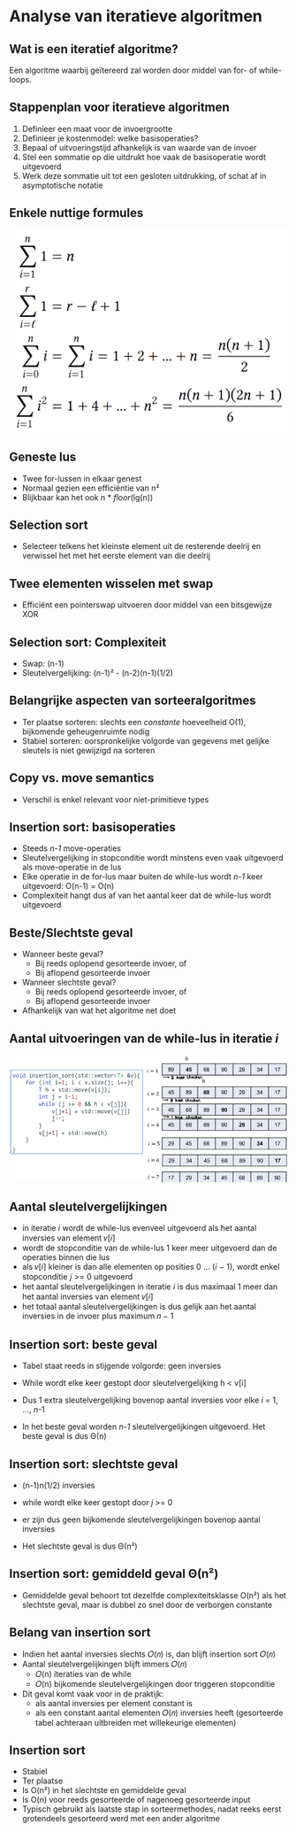 # Analyse van iteratieve algoritmen

## Wat is een iteratief algoritme?

Een algoritme waarbij geïtereerd zal worden door middel van for- of while-loops.

## Stappenplan voor iteratieve algoritmen

1. Definieer een maat voor de invoergrootte
2. Definieer je kostenmodel: welke basisoperaties?
3. Bepaal of uitvoeringstijd afhankelijk is van waarde van de invoer
4. Stel een sommatie op die uitdrukt hoe vaak de basisoperatie wordt uitgevoerd
5. Werk deze sommatie uit tot een gesloten uitdrukking, of schat af in asymptotische notatie

## Enkele nuttige formules

![alt text](afbeeldingen/iteratieve/image.png)

## Geneste lus

* Twee for-lussen in elkaar genest
* Normaal gezien een efficiëntie van n²
* Blijkbaar kan het ook n * *floor*(lg(n))

## Selection sort

* Selecteer telkens het kleinste element uit de resterende deelrij en verwissel het met het eerste element van die deelrij

## Twee elementen wisselen met swap

* Efficiënt een pointerswap uitvoeren door middel van een bitsgewijze XOR

## Selection sort: Complexiteit

* Swap: (n-1)
* Sleutelvergelijking: (n-1)² - (n-2)(n-1)(1/2)

## Belangrijke aspecten van sorteeralgoritmes

* Ter plaatse sorteren: slechts een *constante* hoeveelheid O(1), bijkomende geheugenruimte nodig
* Stabiel sorteren: oorspronkelijke volgorde van gegevens met gelijke sleutels is niet gewijzigd na sorteren

## Copy vs. move semantics

* Verschil is enkel relevant voor niet-primitieve types

## Insertion sort: basisoperaties

* Steeds *n-1* move-operaties
* Sleutelvergelijking in stopconditie wordt minstens even vaak uitgevoerd als move-operatie in de lus
* Elke operatie in de for-lus maar buiten de while-lus wordt *n-1* keer uitgevoerd: O(n-1) = O(n)
* Complexiteit hangt dus af van het aantal keer dat de while-lus wordt uitgevoerd

## Beste/Slechtste geval

* Wanneer beste geval?
    * Bij reeds oplopend gesorteerde invoer, of
    * Bij aflopend gesorteerde invoer
* Wanneer slechtste geval?
    * Bij reeds oplopend gesorteerde invoer, of
    * Bij aflopend gesorteerde invoer
* Afhankelijk van wat het algoritme net doet

## Aantal uitvoeringen van de while-lus in iteratie *i*

![alt text](afbeeldingen/iteratieve/image_1.png)

## Aantal sleutelvergelijkingen

* in iteratie 𝑖 wordt de while-lus evenveel uitgevoerd als het aantal inversies van element 𝑣[𝑖]
* wordt de stopconditie van de while-lus 1 keer meer uitgevoerd dan de operaties binnen die lus
* als 𝑣[𝑖] kleiner is dan alle elementen op posities 0 … (𝑖 − 1), wordt enkel stopconditie 𝑗 >= 0 uitgevoerd
* het aantal sleutelvergelijkingen in iteratie 𝑖 is dus maximaal 1 meer dan het aantal inversies van element 𝑣[𝑖]
* het totaal aantal sleutelvergelijkingen is dus gelijk aan het aantal inversies in de invoer plus maximum 𝑛 − 1

## Insertion sort: beste geval

* Tabel staat reeds in stijgende volgorde: geen inversies
* While wordt elke keer gestopt door sleutelvergelijking h < v[i]
* Dus 1 extra sleutelvergelijking bovenop aantal inversies voor elke *i* = 1, ..., *n*-1

* In het beste geval worden *n-1* sleutelvergelijkingen uitgevoerd. Het beste geval is dus Θ(n)

## Insertion sort: slechtste geval

* (n-1)n(1/2) inversies
* while wordt elke keer gestopt door *j* >= 0
* er zijn dus geen bijkomende sleutelvergelijkingen bovenop aantal inversies

* Het slechtste geval is dus Θ(n²)

## Insertion sort: gemiddeld geval Θ(n²)

* Gemiddelde geval behoort tot dezelfde complexiteitsklasse O(n²) als het slechtste geval, maar is dubbel zo snel door de verborgen constante

## Belang van insertion sort

* Indien het aantal inversies slechts 𝑂(𝑛) is, dan blijft insertion sort 𝑂(𝑛)
* Aantal sleutelvergelijkingen blijft immers 𝑂(𝑛)
    * 𝑂(n) iteraties van de while
    * 𝑂(n) bijkomende sleutelvergelijkingen door triggeren stopconditie
* Dit geval komt vaak voor in de praktijk:
    * als aantal inversies per element constant is
    * als een constant aantal elementen 𝑂(𝑛) inversies heeft (gesorteerde tabel achteraan uitbreiden met willekeurige elementen)

## Insertion sort

* Stabiel
* Ter plaatse
* Is O(n²) in het slechtste en gemiddelde geval
* Is O(n) voor reeds gesorteerde of nagenoeg gesorteerde input
* Typisch gebruikt als laatste stap in sorteermethodes, nadat reeks eerst grotendeels gesorteerd werd met een ander algoritme